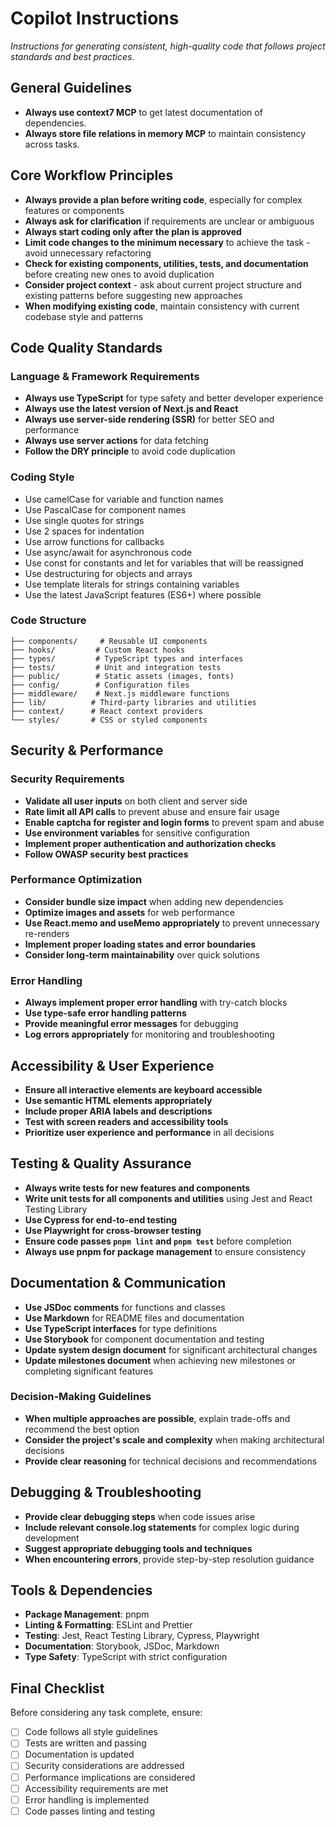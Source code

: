 # Copilot Instructions
*Instructions for generating consistent, high-quality code that follows project standards and best practices.*

## General Guidelines
- **Always use context7 MCP** to get latest documentation of dependencies.
- **Always store file relations in memory MCP** to maintain consistency across tasks.

## Core Workflow Principles
- **Always provide a plan before writing code**, especially for complex features or components
- **Always ask for clarification** if requirements are unclear or ambiguous
- **Always start coding only after the plan is approved**
- **Limit code changes to the minimum necessary** to achieve the task - avoid unnecessary refactoring
- **Check for existing components, utilities, tests, and documentation** before creating new ones to avoid duplication
- **Consider project context** - ask about current project structure and existing patterns before suggesting new approaches
- **When modifying existing code**, maintain consistency with current codebase style and patterns

## Code Quality Standards

### Language & Framework Requirements
- **Always use TypeScript** for type safety and better developer experience
- **Always use the latest version of Next.js and React**
- **Always use server-side rendering (SSR)** for better SEO and performance
- **Always use server actions** for data fetching
- **Follow the DRY principle** to avoid code duplication

### Coding Style
- Use camelCase for variable and function names
- Use PascalCase for component names
- Use single quotes for strings
- Use 2 spaces for indentation
- Use arrow functions for callbacks
- Use async/await for asynchronous code
- Use const for constants and let for variables that will be reassigned
- Use destructuring for objects and arrays
- Use template literals for strings containing variables
- Use the latest JavaScript features (ES6+) where possible

### Code Structure
```
├── components/     # Reusable UI components
├── hooks/         # Custom React hooks
├── types/         # TypeScript types and interfaces
├── tests/         # Unit and integration tests
├── public/        # Static assets (images, fonts)
├── config/        # Configuration files
├── middleware/    # Next.js middleware functions
├── lib/          # Third-party libraries and utilities
├── context/      # React context providers
└── styles/       # CSS or styled components
```

## Security & Performance

### Security Requirements
- **Validate all user inputs** on both client and server side
- **Rate limit all API calls** to prevent abuse and ensure fair usage
- **Enable captcha for register and login forms** to prevent spam and abuse
- **Use environment variables** for sensitive configuration
- **Implement proper authentication and authorization checks**
- **Follow OWASP security best practices**

### Performance Optimization
- **Consider bundle size impact** when adding new dependencies
- **Optimize images and assets** for web performance
- **Use React.memo and useMemo appropriately** to prevent unnecessary re-renders
- **Implement proper loading states and error boundaries**
- **Consider long-term maintainability** over quick solutions

### Error Handling
- **Always implement proper error handling** with try-catch blocks
- **Use type-safe error handling patterns**
- **Provide meaningful error messages** for debugging
- **Log errors appropriately** for monitoring and troubleshooting

## Accessibility & User Experience
- **Ensure all interactive elements are keyboard accessible**
- **Use semantic HTML elements appropriately**
- **Include proper ARIA labels and descriptions**
- **Test with screen readers and accessibility tools**
- **Prioritize user experience and performance** in all decisions

## Testing & Quality Assurance
- **Always write tests for new features and components**
- **Write unit tests for all components and utilities** using Jest and React Testing Library
- **Use Cypress for end-to-end testing**
- **Use Playwright for cross-browser testing**
- **Ensure code passes `pnpm lint` and `pnpm test`** before completion
- **Always use pnpm for package management** to ensure consistency

## Documentation & Communication
- **Use JSDoc comments** for functions and classes
- **Use Markdown** for README files and documentation
- **Use TypeScript interfaces** for type definitions
- **Use Storybook** for component documentation and testing
- **Update system design document** for significant architectural changes
- **Update milestones document** when achieving new milestones or completing significant features

### Decision-Making Guidelines
- **When multiple approaches are possible**, explain trade-offs and recommend the best option
- **Consider the project's scale and complexity** when making architectural decisions
- **Provide clear reasoning** for technical decisions and recommendations

## Debugging & Troubleshooting
- **Provide clear debugging steps** when code issues arise
- **Include relevant console.log statements** for complex logic during development
- **Suggest appropriate debugging tools and techniques**
- **When encountering errors**, provide step-by-step resolution guidance

## Tools & Dependencies
- **Package Management**: pnpm
- **Linting & Formatting**: ESLint and Prettier
- **Testing**: Jest, React Testing Library, Cypress, Playwright
- **Documentation**: Storybook, JSDoc, Markdown
- **Type Safety**: TypeScript with strict configuration

## Final Checklist
Before considering any task complete, ensure:
- [ ] Code follows all style guidelines
- [ ] Tests are written and passing
- [ ] Documentation is updated
- [ ] Security considerations are addressed
- [ ] Performance implications are considered
- [ ] Accessibility requirements are met
- [ ] Error handling is implemented
- [ ] Code passes linting and testing